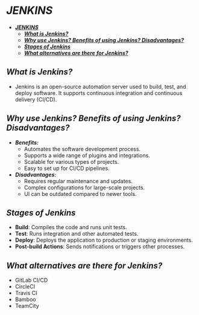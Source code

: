 # ***JENKINS***

- [***JENKINS***](#jenkins)
  - [***What is Jenkins?***](#what-is-jenkins)
  - [***Why use Jenkins? Benefits of using Jenkins? Disadvantages?***](#why-use-jenkins-benefits-of-using-jenkins-disadvantages)
  - [***Stages of Jenkins***](#stages-of-jenkins)
  - [***What alternatives are there for Jenkins?***](#what-alternatives-are-there-for-jenkins)


## ***What is Jenkins?***
   * Jenkins is an open-source automation server used to build, test, and deploy software. It supports continuous integration and continuous delivery (CI/CD).

## ***Why use Jenkins? Benefits of using Jenkins? Disadvantages?***
   * ***Benefits:***
     * Automates the software development process.
     * Supports a wide range of plugins and integrations.
     * Scalable for various types of projects.
     * Easy to set up for CI/CD pipelines.
   * ***Disadvantages:***
     * Requires regular maintenance and updates.
     * Complex configurations for large-scale projects.
     * UI can be outdated compared to newer tools.

## ***Stages of Jenkins***
   * **Build**: Compiles the code and runs unit tests.
   * **Test**: Runs integration and other automated tests.
   * **Deploy**: Deploys the application to production or staging environments.
   * **Post-build Actions**: Sends notifications or triggers other processes.

## ***What alternatives are there for Jenkins?***
   * GitLab CI/CD
   * CircleCI
   * Travis CI
   * Bamboo
   * TeamCity
